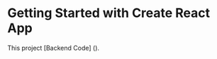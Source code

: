 # Getting Started with Create React App

This project [Backend Code] ([](https://github.com/vijayabharathy16/crud-node)).




